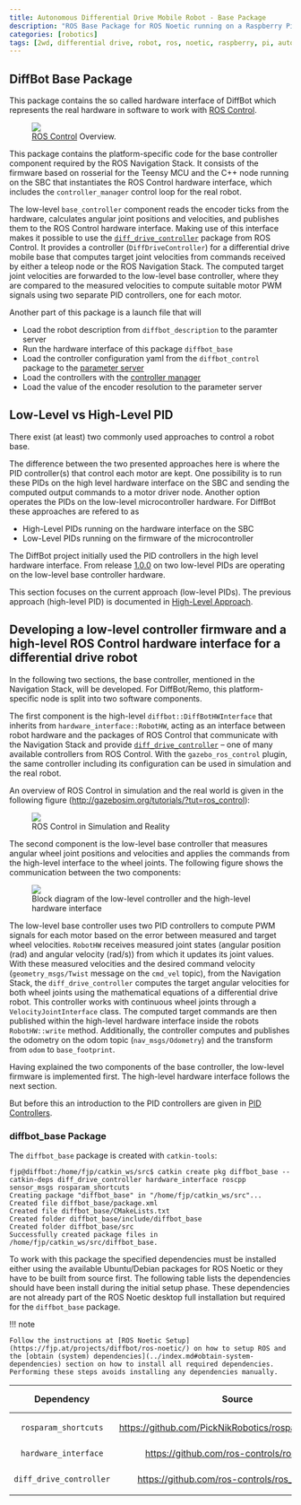 ```yaml
---
title: Autonomous Differential Drive Mobile Robot - Base Package
description: "ROS Base Package for ROS Noetic running on a Raspberry Pi 4 for an autonomous 2WD Robot to act in an environment according to sensor information."
categories: [robotics]
tags: [2wd, differential drive, robot, ros, noetic, raspberry, pi, autonomous, ubuntu, focal, package, gazebo, simulation, hardware_interfacem, hardware, interface, ros-control, control, controllers, diff_drive_controller]
---
```


## DiffBot Base Package

This package contains the so called hardware interface of DiffBot which represents the real hardware in software to work with 
[ROS Control](http://wiki.ros.org/ros_control). 

<figure>
    <a href="{{ asset_dir }}/ros_control_overview.png"><img src="{{ asset_dir }}/ros_control_overview.png"></a>
    <figcaption><a href="http://wiki.ros.org/ros_control#Overview" title="ROS Control">ROS Control</a> Overview.</figcaption>
</figure>

This package contains the platform-specific code for the base controller component required by the ROS Navigation Stack. It consists of the firmware based on rosserial
for the Teensy MCU and the C++ node running on the SBC that instantiates the
ROS Control hardware interface, which includes the `controller_manager` control loop
for the real robot.

The low-level `base_controller` component reads the encoder ticks from the hardware,
calculates angular joint positions and velocities, and publishes them to the
ROS Control hardware interface. Making use of this interface makes it possible
to use the [`diff_drive_controller`](http://wiki.ros.org/diff_drive_controller) package
from ROS Control. It provides a controller (`DiffDriveController`) for a differential
drive mobile base that computes target joint velocities from commands received by either
a teleop node or the ROS Navigation Stack. The computed target joint velocities are
forwarded to the low-level base controller, where they are compared to the measured
velocities to compute suitable motor PWM signals using two separate PID controllers,
one for each motor.

Another part of this package is a launch file that will

- Load the robot description from `diffbot_description` to the paramter server
- Run the hardware interface of this package `diffbot_base`
- Load the controller configuration yaml from the `diffbot_control` package to the [parameter server](http://wiki.ros.org/Parameter%20Server)
- Load the controllers with the [controller manager](http://wiki.ros.org/controller_manager?distro=noetic)
- Load the value of the encoder resolution to the parameter server


## Low-Level vs High-Level PID

There exist (at least) two commonly used approaches to control a robot base.

The difference between the two presented approaches here is where the PID controller(s)
that control each motor are kept. One possibility is to run these PIDs on the high level hardware interface on the SBC and sending the computed output commands to a motor driver node. Another option operates the PIDs on the low-level microcontroller hardware. For DiffBot these approaches are refered to as

- High-Level PIDs running on the hardware interface on the SBC
- Low-Level PIDs running on the firmware of the microcontroller

The DiffBot project initially used the PID controllers in the high level hardware interface. From release [1.0.0](https://github.com/ros-mobile-robots/diffbot/tree/1.0.0) on two low-level PIDs are operating on the low-level base controller hardware.

This section focuses on the current approach (low-level PIDs).
The previous approach (high-level PID) is documented in [High-Level Approach](high-level.md).

## Developing a low-level controller firmware and a high-level ROS Control hardware interface for a differential drive robot

In the following two sections, the base controller, mentioned in the Navigation
Stack, will be developed. For DiffBot/Remo, this platform-specific node is split
into two software components.

The first component is the high-level `diffbot::DiffBotHWInterface` that
inherits from `hardware_interface::RobotHW`, acting as an interface between
robot hardware and the packages of ROS Control that communicate with the
Navigation Stack and provide
[`diff_drive_controller`](http://wiki.ros.org/diff_drive_controller) – one of
many available controllers from ROS Control. With the `gazebo_ros_control`
plugin, the same controller including its configuration can be used in
simulation and the real robot.

An overview of ROS Control in simulation and the real world is given in the
following figure (http://gazebosim.org/tutorials/?tut=ros_control):

<figure>
    <a href="{{ asset_dir }}/packages/diffbot_base/roscontrol-sim-reality.svg"><img src="{{ asset_dir }}/packages/diffbot_base/roscontrol-sim-reality.svg"></a>
    <figcaption>ROS Control in Simulation and Reality</figcaption>
</figure>

The second component is the low-level base controller that measures angular
wheel joint positions and velocities and applies the commands from the
high-level interface to the wheel joints. The following figure shows the
communication between the two components:

<figure>
    <a href="{{ asset_dir }}/packages/diffbot_base/block-diagram-low-high-level.svg"><img src="{{ asset_dir }}/packages/diffbot_base/block-diagram-low-high-level.svg"></a>
    <figcaption>Block diagram of the low-level controller and the high-level hardware interface</figcaption>
</figure>

The low-level base controller uses two PID controllers to compute PWM signals
for each motor based on the error between measured and target wheel velocities.
`RobotHW` receives measured joint states (angular position (rad) and angular
velocity (rad/s)) from which it updates its joint values. With these measured
velocities and the desired command velocity (`geometry_msgs/Twist` message on the
`cmd_vel` topic), from the Navigation Stack, the `diff_drive_controller` computes
the target angular velocities for both wheel joints using the mathematical
equations of a differential drive robot. This controller works with continuous
wheel joints through a `VelocityJointInterface` class. The computed target
commands are then published within the high-level hardware interface inside the
robots `RobotHW::write` method. Additionally, the controller computes and
publishes the odometry on the odom topic (`nav_msgs/Odometry`) and the transform
from `odom` to `base_footprint`.


Having explained the two components of the base
controller, the low-level firmware is implemented first. The high-level hardware
interface follows the next section.

But before this an introduction to the PID controllers are given in [PID Controllers](pid.md).

### diffbot_base Package

The `diffbot_base` package is created with `catkin-tools`:

```console
fjp@diffbot:/home/fjp/catkin_ws/src$ catkin create pkg diffbot_base --catkin-deps diff_drive_controller hardware_interface roscpp sensor_msgs rosparam_shortcuts                 
Creating package "diffbot_base" in "/home/fjp/catkin_ws/src"...
Created file diffbot_base/package.xml
Created file diffbot_base/CMakeLists.txt
Created folder diffbot_base/include/diffbot_base
Created folder diffbot_base/src
Successfully created package files in /home/fjp/catkin_ws/src/diffbot_base.
```

To work with this package the specified dependencies must be installed either using the available Ubuntu/Debian packages for ROS Noetic or they have to be built from source first. The following table lists the dependencies should have been install during the initial setup phase. These dependencies are not already part of the ROS Noetic desktop full installation but required for the `diffbot_base` package.

!!! note

    Follow the instructions at [ROS Noetic Setup](https://fjp.at/projects/diffbot/ros-noetic/) on how to setup ROS and the [obtain (system) dependencies](../index.md#obtain-system-dependencies) section on how to install all required dependencies. Performing these steps avoids installing any dependencies manually.

| Dependency                    | Source                                                | Ubuntu/Debian Package            |
|:-----------------------------:|:-----------------------------------------------------:|:--------------------------------:|
| `rosparam_shortcuts`          | https://github.com/PickNikRobotics/rosparam_shortcuts | `ros-noetic-rosparam-shortcuts` |
| `hardware_interface`          | https://github.com/ros-controls/ros_control           | `ros-noetic-ros-control`        |
| `diff_drive_controller`       | https://github.com/ros-controls/ros_controllers       | `ros-noetic-ros-controllers`    |
